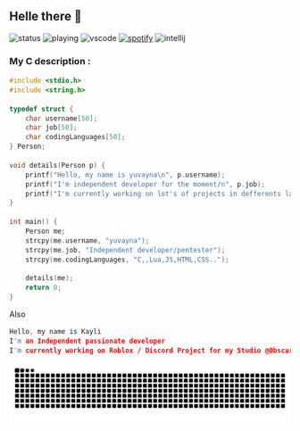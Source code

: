 ## Helle there :wave:

![status](https://api.statusbadges.me/badge/status/284320682144169988?simple=true&style=for-the-badge)  ![playing](https://api.statusbadges.me/badge/playing/284320682144169988?style=for-the-badge) ![vscode](https://api.statusbadges.me/badge/vscode/284320682144169988?style=for-the-badge) [![spotify](https://api.statusbadges.me/badge/spotify/284320682144169988?style=for-the-badge)](https://api.statusbadges.me/openspotify/284320682144169988) ![intellij](https://api.statusbadges.me/badge/intellij/284320682144169988?style=for-the-badge)
### My C description :
```c
#include <stdio.h>
#include <string.h>

typedef struct {
    char username[50];
    char job[50];
    char codingLanguages[50];
} Person;

void details(Person p) {
    printf("Hello, my name is yuvayna\n", p.username);
    printf("I'm independent developer for the moment/n", p.job);
    printf("I'm currently working on lot's of projects in defferents languages (OBCURA Studio)", p.codingLanguages);
}

int main() {
    Person me;
    strcpy(me.username, "yuvayna");
    strcpy(me.job, "Independent developer/pentester");
    strcpy(me.codingLanguages, "C,,Lua,JS,HTML,CSS..");

    details(me);
    return 0;
}
```

Also

```c
Hello, my name is Kayli
I'm an Independent passionate developer 
I'm currently working on Roblox / Discord Project for my Studio @Obscura Studio
```

![Commit Snake Game](https://raw.githubusercontent.com/yuvayna/yuvayna/output/github-contribution-grid-snake-dark.svg)


